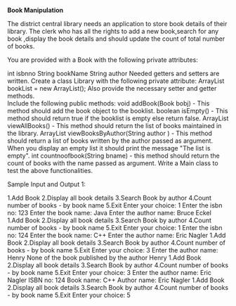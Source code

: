 **Book Manipulation**



The district central library needs an application to store book details of their library. The clerk who has all the rights to add a new book,search for any book
,display the book details and should update the count of total number of books.

You are provided with a  Book with the following private attributes:

int isbnno
String bookName
String author
Needed getters and setters are written.
Create a class Library with the following private attribute:
ArrayList<Book> bookList = new  ArrayList<Book>();
Also provide the necessary setter and getter methods.  
Include the following public methods:
void addBook(Book bobj) - This method should add the book object to the booklist.
boolean isEmpty() -  This method should return true if the booklist is empty else return false.
ArrayList<Book> viewAllBooks() - This method should return the list of books maintained in the library.
ArrayList<Book> viewBooksByAuthor(String author ) -  This method should return a list of books written by the author passed as argument.
When you display an empty list it should print the message "The list is empty".
int countnoofbook(String bname) -  this method should return the count of books with the name passed as argument.
Write a Main class to test the above functionalities.


  
Sample Input and Output 1:

1.Add Book
2.Display all book details
3.Search Book by author 
4.Count number of books - by book name
5.Exit
Enter your choice:
1
Enter the isbn no:
123
Enter the book name:
Java
Enter the author name:
Bruce Eckel
1.Add Book
2.Display all book details
3.Search Book by author 
4.Count number of books - by book name
5.Exit
Enter your choice:
1
Enter the isbn no:
124
Enter the book name:
C++
Enter the author name:
Eric Nagler
1.Add Book
2.Display all book details
3.Search Book by author 
4.Count number of books - by book name
5.Exit
Enter your choice:
3
Enter the author name:
Henry
None of the book published by the author Henry
1.Add Book
2.Display all book details
3.Search Book by author 
4.Count number of books - by book name
5.Exit
Enter your choice:
3
Enter the author name:
Eric Nagler
ISBN no: 124
Book name: C++
Author name: Eric Nagler
1.Add Book
2.Display all book details
3.Search Book by author 
4.Count number of books - by book name
5.Exit
Enter your choice:
5
